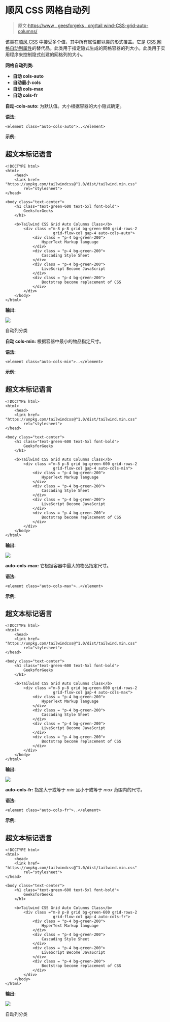 # 顺风 CSS 网格自动列

> 原文:[https://www . geesforgeks . org/tail wind-CSS-grid-auto-columns/](https://www.geeksforgeeks.org/tailwind-css-grid-auto-columns/)

该类在[顺风 CSS](https://www.geeksforgeeks.org/css-tailwind-introduction/) 中接受多个值，其中所有属性都以类的形式覆盖。它是 [CSS 网格自动列属性](https://www.geeksforgeeks.org/css-grid-auto-columns-property/)的替代品。此类用于指定隐式生成的网格容器的列大小。此类用于实用程序来控制隐式创建的网格列的大小。

**网格自动列类:**

*   **自动 cols-auto**
*   **自动最小 cols**
*   **自动 cols-max**
*   **自动 cols-fr**

**自动-cols-auto:** 为默认值。大小根据容器的大小隐式确定。

**语法:**

```
<element class="auto-cols-auto">..</element>
```

**示例:**

## 超文本标记语言

```
<!DOCTYPE html> 
<html> 
    <head> 
    <link href= 
"https://unpkg.com/tailwindcss@^1.0/dist/tailwind.min.css"
        rel="stylesheet"> 
</head> 

<body class="text-center"> 
    <h1 class="text-green-600 text-5xl font-bold"> 
        GeeksforGeeks 
    </h1> 

    <b>Tailwind CSS Grid Auto Columns Class</b> 
        <div class ="m-8 p-8 grid bg-green-600 grid-rows-2 
                     grid-flow-col gap-4 auto-cols-auto"> 
            <div class = "p-4 bg-green-200">
                HyperText Markup language
            </div> 
            <div class = "p-4 bg-green-200">
                Cascading Style Sheet
            </div> 
            <div class = "p-4 bg-green-200">
                LiveScript Become JavaScript
            </div> 
            <div class = "p-4 bg-green-200">
                Bootstrap become replacement of CSS
            </div> 
        </div> 
    </body> 
</html> 
```

**输出:**

![](img/2c222968a60c25c8f1f615431ef80d56.png)

自动列分类

**自动 cols-min:** 根据容器中最小的物品指定尺寸。

**语法:**

```
<element class="auto-cols-min">..</element>
```

**示例:**

## 超文本标记语言

```
<!DOCTYPE html> 
<html> 
    <head> 
    <link href= 
"https://unpkg.com/tailwindcss@^1.0/dist/tailwind.min.css"
        rel="stylesheet"> 
</head> 

<body class="text-center"> 
    <h1 class="text-green-600 text-5xl font-bold"> 
        GeeksforGeeks 
    </h1> 

    <b>Tailwind CSS Grid Auto Columns Class</b> 
        <div class ="m-8 p-8 grid bg-green-600 grid-rows-2 
                     grid-flow-col gap-4 auto-cols-min"> 
            <div class = "p-4 bg-green-200">
                HyperText Markup language
            </div> 
            <div class = "p-4 bg-green-200">
                Cascading Style Sheet
            </div> 
            <div class = "p-4 bg-green-200">
                LiveScript Become JavaScript
            </div> 
            <div class = "p-4 bg-green-200">
                Bootstrap become replacement of CSS
            </div> 
        </div> 
    </body> 
</html>
```

**输出:**

![](img/1fdd7fd13e9e2b36a6d223a2c014ef04.png)

**auto-cols-max:** 它根据容器中最大的物品指定尺寸。

**语法:**

```
<element class="auto-cols-max">..</element>
```

**示例:**

## 超文本标记语言

```
<!DOCTYPE html> 
<html> 
    <head> 
    <link href= 
"https://unpkg.com/tailwindcss@^1.0/dist/tailwind.min.css"
        rel="stylesheet"> 
</head> 

<body class="text-center"> 
    <h1 class="text-green-600 text-5xl font-bold"> 
        GeeksforGeeks 
    </h1> 

    <b>Tailwind CSS Grid Auto Columns Class</b> 
        <div class ="m-8 p-8 grid bg-green-600 grid-rows-2 
                     grid-flow-col gap-4 auto-cols-max"> 
            <div class = "p-4 bg-green-200">
                HyperText Markup language
            </div> 
            <div class = "p-4 bg-green-200">
                Cascading Style Sheet
            </div> 
            <div class = "p-4 bg-green-200">
                LiveScript Become JavaScript
            </div> 
            <div class = "p-4 bg-green-200">
                Bootstrap become replacement of CSS
            </div> 
        </div> 
    </body> 
</html> 
```

**输出:**

![](img/f1d587e5fbef73f898894356781cfe68.png)

**auto-cols-fr:** 指定大于或等于 *min* 且小于或等于 *max* 范围内的尺寸。

**语法:**

```
<element class="auto-cols-fr">..</element>
```

**示例:**

## 超文本标记语言

```
<!DOCTYPE html> 
<html> 
    <head> 
    <link href= 
"https://unpkg.com/tailwindcss@^1.0/dist/tailwind.min.css"
        rel="stylesheet"> 
</head> 

<body class="text-center"> 
    <h1 class="text-green-600 text-5xl font-bold"> 
        GeeksforGeeks 
    </h1> 

    <b>Tailwind CSS Grid Auto Columns Class</b> 
        <div class ="m-8 p-8 grid bg-green-600 grid-rows-2 
                     grid-flow-col gap-4 auto-cols-fr"> 
            <div class = "p-4 bg-green-200">
                HyperText Markup language
            </div> 
            <div class = "p-4 bg-green-200">
                Cascading Style Sheet
            </div> 
            <div class = "p-4 bg-green-200">
                LiveScript Become JavaScript
            </div> 
            <div class = "p-4 bg-green-200">
                Bootstrap become replacement of CSS
            </div> 
        </div> 
    </body> 
</html> 
```

**输出:**

![](img/dec4f0f17ad9a79511a59d07c23b63b1.png)

自动列分类